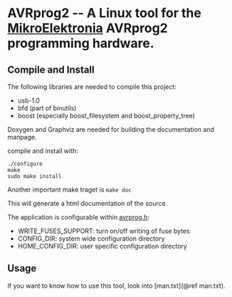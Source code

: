 # AVRprog2 -- A Linux tool for the [MikroElektronia](http://www.mikroe.com) AVRprog2 programming hardware.

## Compile and Install

The following libraries are needed to compile this project:

- usb-1.0
- bfd (part of binutils)
- boost (especially boost\_filesystem and boost\_property\_tree)

Doxygen and Graphviz are needed for building the documentation and manpage.

compile and install with:

~~~~~~~~~~~~~~~~~~~~
./configure
make
sudo make install
~~~~~~~~~~~~~~~~~~~~

Another important make traget is
`make doc`

This will generate a html documentation of the source.

The application is configurable within [avrprog.h](avrprog.h):

- WRITE\_FUSES\_SUPPORT: turn on/off writing of fuse bytes
- CONFIG\_DIR: system wide configuration directory
- HOME\_CONFIG\_DIR: user specific configuration directory

## Usage

If you want to know how to use this tool, look into [man.txt](@ref man.txt).
